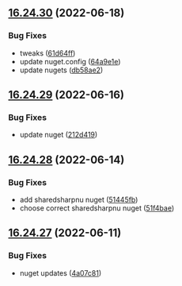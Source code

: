 ## [16.24.30](https://github.com/phandcock/GrampsView/compare/v16.24.29...v16.24.30) (2022-06-18)


### Bug Fixes

* tweaks ([61d64ff](https://github.com/phandcock/GrampsView/commit/61d64ffed35c540ab102ed4934eea702d0dd1345))
* update nuget.config ([64a9e1e](https://github.com/phandcock/GrampsView/commit/64a9e1ef9684cc0dfaa9157273e4925ad38bf40a))
* update nugets ([db58ae2](https://github.com/phandcock/GrampsView/commit/db58ae2da172e9379c7a91c22a1545626c75dc3a))



## [16.24.29](https://github.com/phandcock/GrampsView/compare/v16.24.28...v16.24.29) (2022-06-16)


### Bug Fixes

* update nuget ([212d419](https://github.com/phandcock/GrampsView/commit/212d419830fb147c10a83df9c5ad5f85adb9af17))



## [16.24.28](https://github.com/phandcock/GrampsView/compare/v16.24.27...v16.24.28) (2022-06-14)


### Bug Fixes

* add sharedsharpnu nuget ([51445fb](https://github.com/phandcock/GrampsView/commit/51445fb6a9f6de9f2c44e9d563bdd13907f7deb8))
* choose correct sharedsharpnu nuget ([51f4bae](https://github.com/phandcock/GrampsView/commit/51f4bae880d5f36095c6c114bd862777dce5abfd))



## [16.24.27](https://github.com/phandcock/GrampsView/compare/v16.24.26...v16.24.27) (2022-06-11)


### Bug Fixes

* nuget updates ([4a07c81](https://github.com/phandcock/GrampsView/commit/4a07c81a358ac4e799d1de182e2250fb66c72931))



